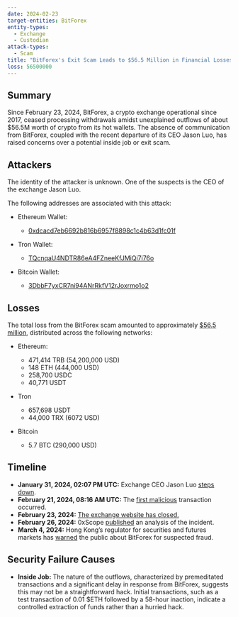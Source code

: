 ```yaml
---
date: 2024-02-23
target-entities: BitForex
entity-types:
  - Exchange
  - Custodian
attack-types:
  - Scam
title: "BitForex's Exit Scam Leads to $56.5 Million in Financial Losses."
loss: 56500000
---
```


## Summary

Since February 23, 2024, BitForex, a crypto exchange operational since 2017, ceased processing withdrawals amidst unexplained outflows of about $56.5M worth of crypto from its hot wallets. The absence of communication from BitForex, coupled with the recent departure of its CEO Jason Luo, has raised concerns over a potential inside job or exit scam. 

## Attackers

The identity of the attacker is unknown. One of the suspects is the CEO of the exchange Jason Luo.

The following addresses are associated with this attack:

- Ethereum Wallet:
  - [0xdcacd7eb6692b816b6957f8898c1c4b63d1fc01f](https://etherscan.io/address/0xdcacd7eb6692b816b6957f8898c1c4b63d1fc01f)
    
- Tron Wallet:
  - [TQcnqaU4NDTR86eA4FZneeKfJMiQi7i76o](https://tronscan.org/#/address/TQcnqaU4NDTR86eA4FZneeKfJMiQi7i76o)
   
- Bitcoin Wallet:
  - [3DbbF7yxCR7ni94ANrRkfV12rJoxrmo1o2](https://www.blockchain.com/explorer/addresses/btc/3DbbF7yxCR7ni94ANrRkfV12rJoxrmo1o2)

## Losses

The total loss from the BitForex scam amounted to approximately [$56.5 million](https://twitter.com/zachxbt/status/1762028433574650347), distributed across the following networks:

- Ethereum:
  -  471,414 TRB (54,200,000 USD)
  -  148 ETH (444,000 USD)
  -  258,700 USDC
  -  40,771 USDT

- Tron
  - 657,698 USDT
  - 44,000 TRX (6072 USD)

- Bitcoin
  - 5.7 BTC (290,000 USD)

## Timeline

- **January 31, 2024, 02:07 PM UTC:** Exchange CEO Jason Luo [steps down](https://support.bitforex.com/hc/en-us/articles/28260960127385-Jason-Stepped-Down-as-CEO-of-BitForex).
- **February 21, 2024, 08:16 AM UTC:** The [first malicious](https://etherscan.io/tx/0xee8a0e425670b53e5066451362324fb6ef36fb5507a525567fc8c9b68a03709f) transaction occurred.
- **February 23, 2024:** [The exchange website has closed.](https://decrypt.co/219012/exit-scam-bitforex-shutters-after-57-million-withdrawn)
- **February 26, 2024:** 0xScope [published](https://www.0xscope.com/blog-posts/hack-or-exit-scam-what-happened-at-bitforex) an analysis of the incident.
- **March 4, 2024:** Hong Kong’s regulator for securities and futures markets has [warned](https://www.sfc.hk/en/alert-list/3010) the public about BitForex for suspected fraud.

## Security Failure Causes

- **Inside Job:** The nature of the outflows, characterized by premeditated transactions and a significant delay in response from BitForex, suggests this may not be a straightforward hack. Initial transactions, such as a test transaction of 0.01 $ETH followed by a 58-hour inaction, indicate a controlled extraction of funds rather than a hurried hack.
